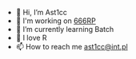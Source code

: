 - 👋 Hi, I’m Ast1cc
- 👀 I'm working on [666RP](http://discord.gg/666rp)
- 🌱 I’m currently learning Batch
- 💞️ I love R
- 📫 How to reach me ast1cc@int.pl
